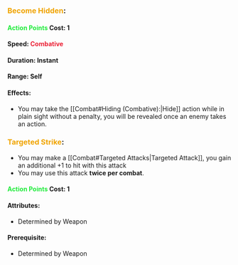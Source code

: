 ### <span style="font-weight:bold;color:rgb(240, 164, 0)">Become Hidden</span>:

#### <span style="font-weight:bold;color:rgb(33, 235, 60)">Action Points</span> Cost: 1
#### Speed: <span style="font-weight:bold; color:rgb(235, 33, 53)">Combative</span>
#### Duration: Instant
#### Range: Self
#### Effects:
- You may take the [[Combat#Hiding (<span style="font-weight bold; color rgb(235, 33, 53)">Combative</span>):|Hide]] action while in plain sight without a penalty, you will be revealed once an enemy takes an action.

### <span style="font-weight:bold;color:rgb(240, 164, 0)">Targeted Strike</span>:
- You may make a [[Combat#Targeted Attacks|Targeted Attack]], you gain an additional +1 to hit with this attack
- You may use this attack **twice per combat**. 
#### <span style="font-weight:bold;color:rgb(33, 235, 60)">Action Points</span> Cost: 1
#### Attributes:
- Determined by Weapon
#### Prerequisite: 
- Determined by Weapon
